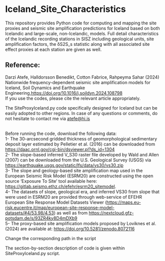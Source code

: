 # Iceland_Site_Characteristics

This repository provides Python code for computing and mapping the site proxies and seismic site amplification predictions for Iceland based on both Icelandic and large-scale, non-Icelandic, models. 
Full detail characteristics of the Icelandic recording stations in SISZ including geological units, site amplification factors, the δS2S_s statistic along with all associated site effect proxies at each station are given as well. 

## Reference:
Darzi Atefe, Halldorsson Benedikt, Cotton Fabrice, Rahpeyma Sahar (2024) Nationwide frequency-dependent seismic site amplification models for Iceland, Soil Dynamics and Earthquake Engineering,https://doi.org/10.1016/j.soildyn.2024.108798
<br/>
If you use the codes, please cite the relevant article appropriately.

The SiteProxyIceland.py code specifically designed for Iceland but can be easily adopted to other regions. 
In case of any questions or comments, do not hesitate to contact me via  atefe@hi.is
<br/>
<br/>

Before running the code, download the following data: 
<br/>1- The 30-arcsecond gridded thickness of geomorphological sedimentary deposit layer estimated by Pelletier et al. (2016) can be downloaded from https://daac.ornl.gov/cgi-bin/dsviewer.pl?ds_id=1304 
<br/>2- The slope-based inferred V_S30 raster file developed by Wald and Allen (2007) can be downloaded from the U.S. Geological Survey (USGS) via https://earthquake.usgs.gov/static/lfs/data/vs30/vs30.zip 
<br/>3- The slope and geology-based site amplification map used in the European Seismic Risk Model (ESRM20) are constructed using the open source ‘Exposure To Site’ tool available here:  https://gitlab.seismo.ethz.ch/efehr/esrm20_sitemodel. 
<br/>4- The datasets of slope, geological era, and inferred VS30 from slope that were used in ESRM20 are provided through web-service of EFEHR European Site Response Model Datasets Viewer (https://maps.eu-risk.eucentre.it/map/european-site-response-model-datasets/#4/53.98/4.53) as well as from https://nextcloud.gfz-potsdam.de/s/93ZR4ky8D4mDXb9
<br/>5- The proxy-based site amplification models proposed by Loviknes et al. (2024) are available at: https://doi.org/10.5281/zenodo.8072116

Change the corresponding path in the script


The section-by-section description of code is given within SiteProxyIceland.py script. 
